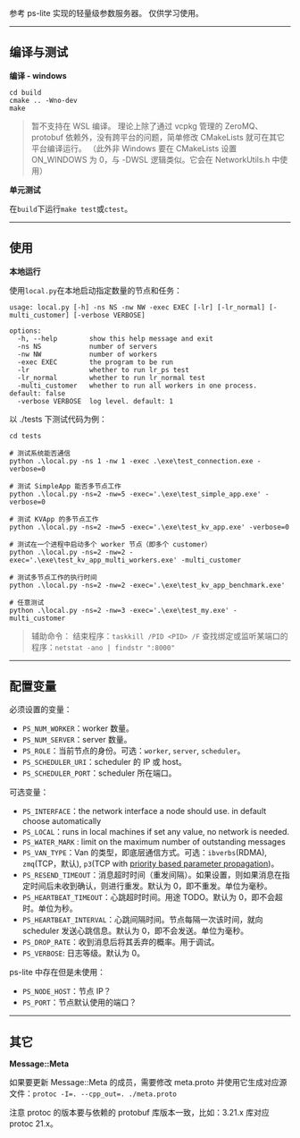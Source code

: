 参考 ps-lite 实现的轻量级参数服务器。
仅供学习使用。

---
## 编译与测试

**编译 - windows**

```
cd build
cmake .. -Wno-dev
make
```

> 暂不支持在 WSL 编译。
理论上除了通过 vcpkg 管理的 ZeroMQ、protobuf 依赖外，没有跨平台的问题，简单修改 CMakeLists 就可在其它平台编译运行。
（此外非 Windows 要在 CMakeLists 设置 ON_WINDOWS 为 0，与 -DWSL 逻辑类似。它会在 NetworkUtils.h 中使用）

**单元测试**

在`build`下运行`make test`或`ctest`。

---
## 使用
**本地运行**

使用`local.py`在本地启动指定数量的节点和任务：
```
usage: local.py [-h] -ns NS -nw NW -exec EXEC [-lr] [-lr_normal] [-multi_customer] [-verbose VERBOSE]

options:
  -h, --help        show this help message and exit
  -ns NS            number of servers
  -nw NW            number of workers
  -exec EXEC        the program to be run
  -lr               whether to run lr_ps test
  -lr_normal        whether to run lr_normal test
  -multi_customer   whether to run all workers in one process. default: false
  -verbose VERBOSE  log level. default: 1
```

以 ./tests 下测试代码为例：

```
cd tests

# 测试系统能否通信
python .\local.py -ns 1 -nw 1 -exec .\exe\test_connection.exe -verbose=0

# 测试 SimpleApp 能否多节点工作
python .\local.py -ns=2 -nw=5 -exec='.\exe\test_simple_app.exe' -verbose=0

# 测试 KVApp 的多节点工作
python .\local.py -ns=2 -nw=5 -exec='.\exe\test_kv_app.exe' -verbose=0

# 测试在一个进程中启动多个 worker 节点（即多个 customer）
python .\local.py -ns=2 -nw=2 -exec='.\exe\test_kv_app_multi_workers.exe' -multi_customer

# 测试多节点工作的执行时间
python .\local.py -ns=2 -nw=2 -exec='.\exe\test_kv_app_benchmark.exe'

# 任意测试
python .\local.py -ns=2 -nw=3 -exec='.\exe\test_my.exe' -multi_customer
```

> 辅助命令：
> 结束程序：`taskkill /PID <PID> /F`
> 查找绑定或监听某端口的程序：`netstat -ano | findstr ":8000"`

---
## 配置变量

必须设置的变量：

- `PS_NUM_WORKER`：worker 数量。
- `PS_NUM_SERVER`：server 数量。
- `PS_ROLE`：当前节点的身份。可选：`worker`, `server`, `scheduler`。
- `PS_SCHEDULER_URI`：scheduler 的 IP 或 host。
- `PS_SCHEDULER_PORT`：scheduler 所在端口。

可选变量：

- `PS_INTERFACE`：the network interface a node should use. in default choose automatically
- `PS_LOCAL`：runs in local machines if set any value, no network is needed.
- `PS_WATER_MARK`	: limit on the maximum number of outstanding messages
- `PS_VAN_TYPE`：Van 的类型，即底层通信方式。可选：`ibverbs`(RDMA), `zmq`(TCP，默认), `p3`(TCP with [priority based parameter propagation](https://anandj.in/wp-content/uploads/sysml.pdf))。
- `PS_RESEND_TIMEOUT`：消息超时时间（重发间隔）。如果设置，则如果消息在指定时间后未收到确认，则进行重发。默认为 0，即不重发。单位为毫秒。
- `PS_HEARTBEAT_TIMEOUT`：心跳超时时间。用途 TODO。默认为 0，即不会超时。单位为秒。
- `PS_HEARTBEAT_INTERVAL`：心跳间隔时间。节点每隔一次该时间，就向 scheduler 发送心跳信息。默认为 0，即不会发送。单位为毫秒。
- `PS_DROP_RATE`：收到消息后将其丢弃的概率。用于调试。
- `PS_VERBOSE`: 日志等级。默认为 0。

ps-lite 中存在但是未使用：

- `PS_NODE_HOST`：节点 IP？
- `PS_PORT`：节点默认使用的端口？


---
## 其它

**Message::Meta**

如果要更新 Message::Meta 的成员，需要修改 meta.proto 并使用它生成对应源文件：`protoc -I=. --cpp_out=. ./meta.proto`

注意 protoc 的版本要与依赖的 protobuf 库版本一致，比如：3.21.x 库对应 protoc 21.x。


